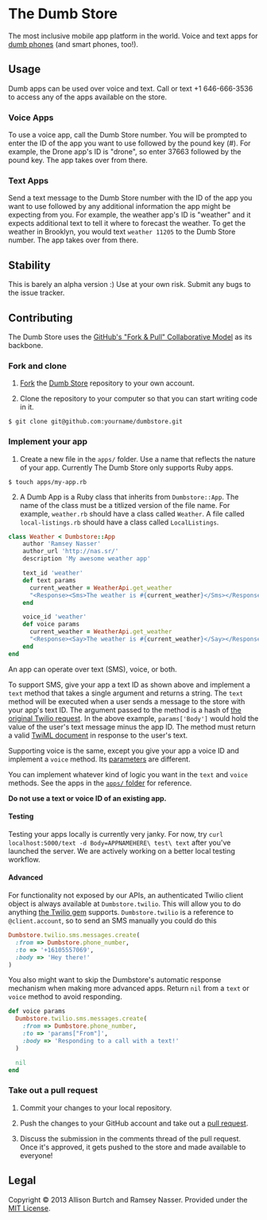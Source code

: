 The Dumb Store
==============

The most inclusive mobile app platform in the world. Voice and text apps for [dumb phones](http://en.wikipedia.org/wiki/Feature_phone) (and smart phones, too!).

Usage
-----
Dumb apps can be used over voice and text. Call or text +1 646-666-3536 to access any of the apps available on the store.

### Voice Apps
To use a voice app, call the Dumb Store number. You will be prompted to enter the ID of the app you want to use followed by the pound key (#). For example, the Drone app's ID is "drone", so enter 37663 followed by the pound key. The app takes over from there.

### Text Apps
Send a text message to the Dumb Store number with the ID of the app you want to use followed by any additional information the app might be expecting from you. For example, the weather app's ID is "weather" and it expects additional text to tell it where to forecast the weather. To get the weather in Brooklyn, you would text `weather 11205` to the Dumb Store number. The app takes over from there.

Stability
----------
This is barely an alpha version :) Use at your own risk. Submit any bugs to the issue tracker.

Contributing
------------
The Dumb Store uses the [GitHub's "Fork & Pull" Collaborative Model](https://help.github.com/articles/using-pull-requests) as its backbone.

### Fork and clone
1. [Fork](https://help.github.com/articles/fork-a-repo) the [Dumb Store](https://github.com/dumbstore/dumbstore) repository to your own account.

2. Clone the repository to your computer so that you can start writing code in it.

  ```
  $ git clone git@github.com:yourname/dumbstore.git
  ```

### Implement your app
1. Create a new file in the `apps/` folder. Use a name that reflects the nature of your app. Currently The Dumb Store only supports Ruby apps.

  ```
  $ touch apps/my-app.rb
  ```

2. A Dumb App is a Ruby class that inherits from `Dumbstore::App`. The name of the class must be a titlized version of the file name. For example, `weather.rb` should have a class called `Weather`. A file called `local-listings.rb` should have a class called `LocalListings`.

  ```ruby
  class Weather < Dumbstore::App
      author 'Ramsey Nasser'
      author_url 'http://nas.sr/'
      description 'My awesome weather app'

      text_id 'weather'
      def text params
        current_weather = WeatherApi.get_weather
        "<Response><Sms>The weather is #{current_weather}</Sms></Response>"
      end

      voice_id 'weather'
      def voice params
        current_weather = WeatherApi.get_weather
        "<Response><Say>The weather is #{current_weather}</Say></Response>"
      end
  end
  ```

  An app can operate over text (SMS), voice, or both.

  To support SMS, give your app a text ID as shown above and implement a `text` method that takes a single argument and returns a string. The `text` method will be executed when a user sends a message to the store with your app's text ID. The argument passed to the method is a hash of [the original Twilio request](http://www.twilio.com/docs/api/twiml/sms/twilio_request). In the above example, `params['Body']` would hold the value of the user's text message minus the app ID. The method must return a valid [TwiML document](http://www.twilio.com/docs/api/twiml) in response to the user's text.

  Supporting voice is the same, except you give your app a voice ID and implement a `voice` method. Its [parameters](http://www.twilio.com/docs/api/twiml/twilio_request) are different.

  You can implement whatever kind of logic you want in the `text` and `voice` methods. See the apps in the [`apps/` folder](https://github.com/dumbstore/dumbstore/tree/master/apps) for reference.
  
  **Do not use a text or voice ID of an existing app.**

#### Testing

Testing your apps locally is currently very janky. For now, try `curl localhost:5000/text -d Body=APPNAMEHERE\ test\ text` after you've launched the server. We are actively working on a better local testing workflow.

#### Advanced

For functionality not exposed by our APIs, an authenticated Twilio client object is always available at `Dumbstore.twilio`. This will allow you to do anything [the Twilio gem](https://github.com/twilio/twilio-ruby) supports. `Dumbstore.twilio` is a reference to `@client.account`, so to send an SMS manually you could do this

```ruby
Dumbstore.twilio.sms.messages.create(
  :from => Dumbstore.phone_number,
  :to => '+16105557069',
  :body => 'Hey there!'
)
```

You also might want to skip the Dumbstore's automatic response mechanism when making more advanced apps. Return `nil` from a `text` or `voice` method to avoid responding.

```ruby
def voice params
  Dumbstore.twilio.sms.messages.create(
    :from => Dumbstore.phone_number,
    :to => 'params["From"]',
    :body => 'Responding to a call with a text!'
  )

  nil
end
```
### Take out a pull request
1. Commit your changes to your local repository.

2. Push the changes to your GitHub account and take out a [pull request](https://help.github.com/articles/creating-a-pull-request).

3. Discuss the submission in the comments thread of the pull request. Once it's approved, it gets pushed to the store and made available to everyone!


Legal
-----
Copyright © 2013 Allison Burtch and Ramsey Nasser. Provided under the [MIT License](https://github.com/dumbstore/dumbstore/blob/master/LICENSE).
